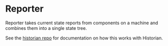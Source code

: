 Reporter
========

Reporter takes current state reports from components on a machine and combines them into a single state tree.

See the [historian repo](https://github.com/FuseRobotics/Historian) for documentation on how this works with Historian.
